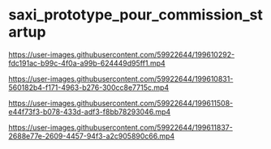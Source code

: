 # saxi_prototype_pour_commission_startup



https://user-images.githubusercontent.com/59922644/199610292-fdc191ac-b99c-4f0a-a99b-624449d95ff1.mp4



https://user-images.githubusercontent.com/59922644/199610831-560182b4-f171-4963-b276-300cc8e7715c.mp4




https://user-images.githubusercontent.com/59922644/199611508-e44f73f3-b078-433d-adf3-f8bb78293046.mp4



https://user-images.githubusercontent.com/59922644/199611837-2688e77e-2609-4457-94f3-a2c905890c66.mp4

